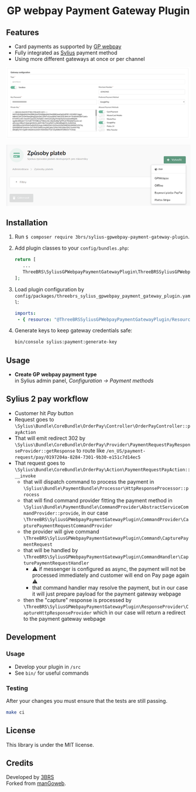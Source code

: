 <h1 align="center">
    GP webpay Payment Gateway Plugin
</h1>

## Features

* Card payments as supported by [GP webpay](https://www.gpwebpay.cz/en/home/)
* Fully integrated as [Sylius](https://sylius.com/) payment method
* Using more different gateways at once or per channel

<p align="center">
	<img src="https://raw.githubusercontent.com/3BRS/sylius-gpwebpay-payment-gateway-plugin/main/doc/admin-11.png"/>
</p>
<p align="center">
	<img src="https://raw.githubusercontent.com/3BRS/sylius-gpwebpay-payment-gateway-plugin/main/doc/admin-2.png"/>
</p>

## Installation

1. Run `$ composer require
   3brs/sylius-gpwebpay-payment-gateway-plugin`.
2. Add plugin classes to your `config/bundles.php`:

   ```php
   return [
      ...
      ThreeBRS\SyliusGPWebpayPaymentGatewayPlugin\ThreeBRSSyliusGPWebpayPaymentGatewayPlugin::class => ['all' => true],
   ];
   ```
3. Load plugin configuration by `config/packages/threebrs_sylius_gpwebpay_payment_gateway_plugin.yaml`:

   ```yaml
   imports:
    - { resource: "@ThreeBRSSyliusGPWebpayPaymentGatewayPlugin/Resources/config/config.yaml" }
   ```

4. Generate keys to keep gateway credentials safe:

   ```bash
   bin/console sylius:payment:generate-key
   ```
  
## Usage

* <b>Create GP webpay payment type</b><br>in Sylius admin panel, _Configuration -> Payment methods_<br>

## Sylius 2 pay workflow

- Customer hit _Pay_ button
- Request goes to `\Sylius\Bundle\CoreBundle\OrderPay\Controller\OrderPayController::payAction`
- That will emit redirect 302 by `\Sylius\Bundle\CoreBundle\OrderPay\Provider\PaymentRequestPayResponseProvider::getResponse` to route like `/en_US/payment-request/pay/0197204a-8284-7301-9b30-e151c7d14ec5`
- That request goes to `\Sylius\Bundle\CoreBundle\OrderPay\Action\PaymentRequestPayAction::__invoke`
  - that will dispatch command to process the payment in `\Sylius\Bundle\PaymentBundle\Processor\HttpResponseProcessor::process`
  - that will find command provider fitting the payment method in `\Sylius\Bundle\PaymentBundle\CommandProvider\AbstractServiceCommandProvider::provide`, in our case `\ThreeBRS\SyliusGPWebpayPaymentGatewayPlugin\CommandProvider\CapturePaymentRequestCommandProvider`
  - the provider will give command `\ThreeBRS\SyliusGPWebpayPaymentGatewayPlugin\Command\CapturePaymentRequest`
  - that will be handled by `\ThreeBRS\SyliusGPWebpayPaymentGatewayPlugin\CommandHandler\CapturePaymentRequestHandler`
    - ⚠️ if messenger is configured as async, the payment will not be processed immediately and customer will end on Pay page again ⚠️
    - that command handler may resolve the payment, but in our case it will just prepare payload for the payment gateway webpage
  - then the "capture" response is processed by `\ThreeBRS\SyliusGPWebpayPaymentGatewayPlugin\ResponseProvider\CaptureHttpResponseProvider` which in our case will return a redirect to the payment gateway webpage

## Development

### Usage

- Develop your plugin in `/src`
- See `bin/` for useful commands

### Testing

After your changes you must ensure that the tests are still passing.

```bash
make ci
```

License
-------
This library is under the MIT license.

Credits
-------
Developed by [3BRS](https://3brs.com)<br>
Forked from [manGoweb](https://github.com/mangoweb-sylius/SyliusPaymentRestrictionsPlugin).
